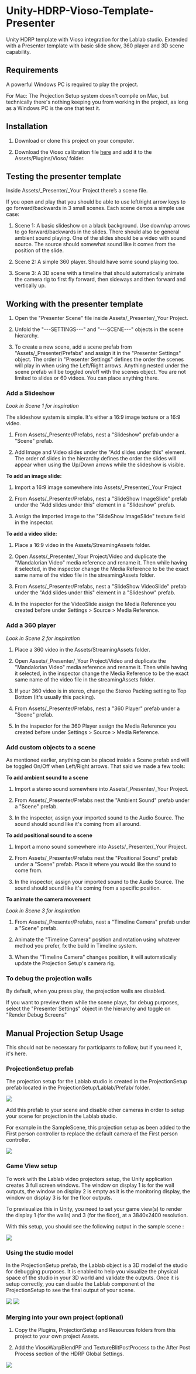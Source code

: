 # Unity-HDRP-Vioso-Template-Presenter
Unity HDRP template with Vioso integration for the Lablab studio.
Extended with a Presenter template with basic slide show, 360 player and 3D scene capability.

## Requirements
A powerful Windows PC is required to play the project.

For Mac: The Projection Setup system doesn't compile on Mac, but technically there's nothing keeping you from working in the project, as long as a Windows PC is the one that test it.

## Installation

1. Download or clone this project on your computer.

2. Download the Vioso calibration file [here](http://gofile.me/67omf/z4MSltLGp) and add it to the Assets/Plugins/Vioso/ folder.

## Testing the presenter template

Inside Assets/_Presenter/_Your Project there’s a scene file.

If you open and play that you should be able to use left/right arrow keys to go forward/backwards in 3 small scenes. Each scene demos a simple use case:

1. Scene 1: A basic slideshow on a black background. Use down/up arrows to go forward/backwards in the slides. There should also be general ambient sound playing. One of the slides should be a video with sound source. The source should somewhat sound like it comes from the position of the slide.

2. Scene 2: A simple 360 player. Should have some sound playing too.

3. Scene 3: A 3D scene with a timeline that should automatically animate the camera rig to first fly forward, then sideways and then forward and vertically up.


## Working with the presenter template
1. Open the "Presenter Scene" file inside Assets/_Presenter/_Your Project.

2. Unfold the "---SETTINGS---" and "---SCENE---" objects in the scene hierarchy.

3. To create a new scene, add a scene prefab from "Assets/_Presenter/Prefabs" and assign it in the "Presenter Settings" object. The order in "Presenter Settings" defines the order the scenes will play in when using the Left/Right arrows. Anything nested under the scene prefab will be toggled on/off with the scenes object. You are not limited to slides or 60 videos. You can place anything there.



### Add a Slideshow
_Look in Scene 1 for inspiration_

The slideshow system is simple. It's either a 16:9 image texture or a 16:9 video.

1. From Assets/_Presenter/Prefabs, nest a "Slideshow" prefab under a "Scene" prefab.

2. Add Image and Video slides under the "Add slides under this" element. The order of slides in the hierarchy defines the order the slides will appear when using the Up/Down arrows while the slideshow is visible.

**To add an image slide:**
1. Import a 16:9 image somewhere into Assets/_Presenter/_Your Project

2. From Assets/_Presenter/Prefabs, nest a "SlideShow ImageSlide" prefab under the "Add slides under this" element in a "Slideshow" prefab.

3. Assign the imported image to the "SlideShow ImageSlide" texture field in the inspector.

**To add a video slide:**
1. Place a 16:9 video in the Assets/StreamingAssets folder.

2. Open Assets/_Presenter/_Your Project/Video and duplicate the "Mandalorian Video" media reference and rename it. Then while having it selected, in the inspector change the Media Reference to be the exact same name of the video file in the streamingAssets folder.

3. From Assets/_Presenter/Prefabs, nest a "SlideShow VideoSlide" prefab under the "Add slides under this" element in a "Slideshow" prefab.

4. In the inspector for the VideoSlide assign the Media Reference you created before under Settings > Source > Media Reference.

### Add a 360 player
_Look in Scene 2 for inspiration_

1. Place a 360 video in the Assets/StreamingAssets folder.

2. Open Assets/_Presenter/_Your Project/Video and duplicate the "Mandalorian Video" media reference and rename it. Then while having it selected, in the inspector change the Media Reference to be the exact same name of the video file in the streamingAssets folder.

3. If your 360 video is in stereo, change the Stereo Packing setting to Top Bottom (It's usually this packing).

4. From Assets/_Presenter/Prefabs, nest a "360 Player" prefab under a "Scene" prefab.

5. In the inspector for the 360 Player assign the Media Reference you created before under Settings > Source > Media Reference.

### Add custom objects to a scene
As mentioned earlier, anything can be placed inside a Scene prefab and will be toggled On/Off when Left/Right arrows. That said we made a few tools:

**To add ambient sound to a scene**

1. Import a stereo sound somewhere into Assets/_Presenter/_Your Project.

2. From Assets/_Presenter/Prefabs nest the "Ambient Sound" prefab under a "Scene" prefab.

3. In the inspector, assign your imported sound to the Audio Source. The sound should sound like it's coming from all around.

**To add positional sound to a scene**

1. Import a mono sound somewhere into Assets/_Presenter/_Your Project.

2. From Assets/_Presenter/Prefabs nest the "Positional Sound" prefab under a "Scene" prefab. Place it where you would like the sound to come from.

3. In the inspector, assign your imported sound to the Audio Source. The sound should sound like it's coming from a specific position.

**To animate the camera movement**

_Look in Scene 3 for inspiration_

1. From Assets/_Presenter/Prefabs, nest a "Timeline Camera" prefab under a "Scene" prefab.

2. Animate the "Timeline Camera" position and rotation using whatever method you prefer, fx the build in Timeline system.

3. When the "Timeline Camera" changes position, it will automatically update the Projection Setup's camera rig.


### To debug the projection walls ###
By default, when you press play, the projection walls are disabled.

If you want to preview them while the scene plays, for debug purposes, select the "Presenter Settings" object in the hierarchy and toggle on "Render Debug Screens"





## Manual Projection Setup Usage
This should not be necessary for participants to follow, but if you need it, it's here.

### ProjectionSetup prefab

The projection setup for the Lablab studio is created in the ProjectionSetup prefab located in the ProjectionSetup/Lablab/Prefab/ folder.

![](https://github.com/Theoriz/Unity-HDRP-Vioso-Template/blob/main/Resources/Documentation/Screenshots/ProjectionSetupPrefab.jpg)

Add this prefab to your scene and disable other cameras in order to setup your scene for projection in the Lablab studio.

For example in the SampleScene, this projection setup as been added to the First person controller to replace the default camera of the First person controller.

![](https://github.com/Theoriz/Unity-HDRP-Vioso-Template/blob/main/Resources/Documentation/Screenshots/ProjectionSetupInSampleScene.jpg)

### Game View setup

To work with the Lablab video projectors setup, the Unity application creates 3 full screen windows. The window on display 1 is for the wall outputs, the window on display 2 is empty as it is the monitoring display, the window on display 3 is for the floor outputs.

To previsualize this in Unity, you need to set your game view(s) to render the display 1 (for the walls) and 3 (for the floor), at a 3840x2400 resolution.

With this setup, you should see the following output in the sample scene :

![](https://github.com/Theoriz/Unity-HDRP-Vioso-Template/blob/main/Resources/Documentation/Screenshots/OutputsMire.jpg)

### Using the studio model

In the ProjectionSetup prefab, the Lablab object is a 3D model of the studio for debugging purposes. It is enabled to help you visualize the physical space of the studio in your 3D world and validate the outputs. Once it is setup correctly, you can disable the Lablab component of the ProjectionSetup to see the final output of your scene.

![](https://github.com/Theoriz/Unity-HDRP-Vioso-Template/blob/main/Resources/Documentation/Screenshots/ProjectionSetupInSampleSceneMireDisabled.jpg)
![](https://github.com/Theoriz/Unity-HDRP-Vioso-Template/blob/main/Resources/Documentation/Screenshots/Outputs.jpg)

### Merging into your own project (optional)

1. Copy the Plugins, ProjectionSetup and Resources folders from this project to your own project Assets.

2. Add the ViosoWarpBlendPP and TextureBlitPostProcess to the After Post Process section of the HDRP Global Settings.

![](https://github.com/Theoriz/Unity-HDRP-Vioso-Template/blob/main/Resources/Documentation/Screenshots/HDRPGlobalSettings.jpg)
